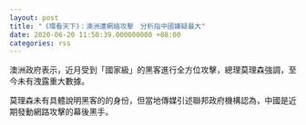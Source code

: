 ```yaml
---
layout: post
title: "《環看天下》：澳洲遭網絡攻擊　分析指中國嫌疑最大"
date: 2020-06-20 11:50:39.000000000 +08:00
categories: rss
---
```


澳洲政府表示，近月受到「國家級」的黑客進行全方位攻擊，總理莫理森強調，至今未有洩露重大數據。

莫理森未有具體說明黑客的的身份，但當地傳媒引述聯邦政府機構認為，中國是近期發動網路攻擊的幕後黑手。
